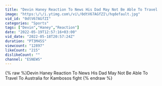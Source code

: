 ```yaml
---
title: "Devin Haney Reaction To News His Dad May Not Be Able To Travel To Australia for Kambosos fight"
image: "https:\/\/i.ytimg.com\/vi\/0dtV67AGfZI\/hqdefault.jpg"
vid_id: "0dtV67AGfZI"
categories: "Sports"
tags: ["Devin","Haney","Reaction"]
date: "2022-05-19T12:57:16+03:00"
vid_date: "2022-05-18T20:57:24Z"
duration: "PT3M45S"
viewcount: "12897"
likeCount: "215"
dislikeCount: ""
channel: "ESNEWS"
---
```

{% raw %}Devin Haney Reaction To News His Dad May Not Be Able To Travel To Australia for Kambosos fight {% endraw %}
